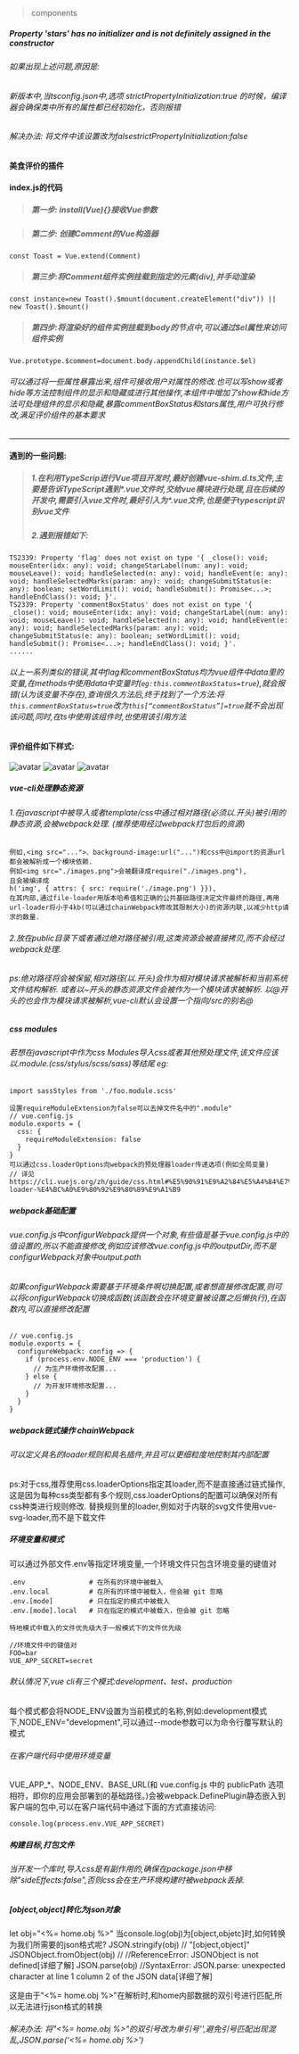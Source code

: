 > components 
#####  Property 'stars' has no initializer and is not definitely assigned in the constructor
###### 如果出现上述问题,原因是:
###### 新版本中,当tsconfig.json中,选项 strictPropertyInitialization:true 的时候，编译器会确保类中所有的属性都已经初始化，否则报错
###### 解决办法: 将文件中该设置改为falsestrictPropertyInitialization:false

#### 美食评价的插件
#### index.js的代码
> ##### 第一步: install(Vue){}接收Vue参数

> ##### 第二步: 创建Comment的Vue构造器
`const Toast = Vue.extend(Comment)`

> ##### 第三步:将Comment组件实例挂载到指定的元素(div),并手动渲染
`const instance=new Toast().$mount(document.createElement("div")) ||  new Toast().$mount()`

> ##### 第四步:将渲染好的组件实例挂载到body的节点中,可以通过$el属性来访问组件实例
`Vue.prototype.$comment=document.body.appendChild(instance.$el)`
###### 可以通过将一些属性暴露出来,组件可接收用户对属性的修改.也可以写show或者hide等方法控制组件的显示和隐藏或进行其他操作,本组件中增加了show和hide方法可处理组件的显示和隐藏,暴露commentBoxStatus和stars属性,用户可执行修改,满足评价组件的基本要求 

----

#### 遇到的一些问题:
> ##### 1.在利用TypeScrip进行Vue项目开发时,最好创建vue-shim.d.ts文件,主要是告诉TypeScript遇到*.vue文件时,交给vue模块进行处理,且在后续的开发中,需要引入vue文件时,最好引入为*.vue文件,也是便于typescript识别vue文件
> ##### 2.遇到报错如下:
```
TS2339: Property 'flag' does not exist on type '{ _close(): void; mouseEnter(idx: any): void; changeStarLabel(num: any): void; mouseLeave(): void; handleSelected(n: any): void; handleEvent(e: any): void; handleSelectedMarks(param: any): void; changeSubmitStatus(e: any): boolean; setWordLimit(): void; handleSubmit(): Promise<...>; handleEndClass(): void; }'.
TS2339: Property 'commentBoxStatus' does not exist on type '{ _close(): void; mouseEnter(idx: any): void; changeStarLabel(num: any): void; mouseLeave(): void; handleSelected(n: any): void; handleEvent(e: any): void; handleSelectedMarks(param: any): void; changeSubmitStatus(e: any): boolean; setWordLimit(): void; handleSubmit(): Promise<...>; handleEndClass(): void; }'.
......
```
###### 以上一系列类似的错误,其中flag和commentBoxStatus均为vue组件中data里的变量,在methods中使用data中变量时(`eg:this.commentBoxStatus=true`),就会报错(认为该变量不存在),查询很久方法后,终于找到了一个方法:将`this.commentBoxStatus=true`改为`this[“commentBoxStatus”]=true`就不会出现该问题,同时,在ts中使用该组件时,也使用该引用方法

#### 评价组件如下样式:
![avatar](./src/assets/readme/comment_1.png)
![avatar](./src/assets/readme/comment_2.png)
![avatar](./src/assets/readme/comment_3.png)


##### vue-cli处理静态资源
###### 1.在javascript中被导入或者template/css中通过相对路径(必须以.开头)被引用的静态资源,会被webpack处理. (推荐使用经过webpack打包后的资源) 
```
例如,<img src="...">、background-image:url("...")和css中@import的资源url都会被解析成一个模块依赖.
例如<img src="./images.png">会被翻译成require("./images.png"),
且会被编译成
h('img', { attrs: { src: require('./image.png') }}),
在其内部,通过file-loader用版本哈希值和正确的公共基础路径决定文件最终的路径,再用url-loader将小于4kb(可以通过chainWebpack修改其限制大小)的资源内联,以减少http请求的数量.
```
###### 2.放在public目录下或者通过绝对路径被引用,这类资源会被直接拷贝,而不会经过webpack处理.  

###### ps:绝对路径将会被保留,相对路径(以.开头)会作为相对模块请求被解析和当前系统文件结构解析.  或者以~开头的静态资源文件会被作为一个模块请求被解析.   以@开头的也会作为模块请求被解析,vue-cli默认会设置一个指向<projectRoot>/src的别名@


##### css modules
###### 若想在javascript中作为css Modules导入css或者其他预处理文件,该文件应该以.module.(css/stylus/scss/sass)等结尾 eg:  
```
import sassStyles from './foo.module.scss'

设置requireModuleExtension为false可以去掉文件名中的".module"
// vue.config.js
module.exports = {
  css: {
    requireModuleExtension: false
  }
}
可以通过css.loaderOptions向webpack的预处理器loader传递选项(例如全局变量) 
// 详见https://cli.vuejs.org/zh/guide/css.html#%E5%90%91%E9%A2%84%E5%A4%84%E7%90%86%E5%99%A8-loader-%E4%BC%A0%E9%80%92%E9%80%89%E9%A1%B9
```
##### webpack基础配置
###### vue.config.js中configurWebpack提供一个对象,有些值是基于vue.config.js中的值设置的,所以不能直接修改,例如应该修改vue.config.js中的outputDir,而不是configurWebpack对象中output.path
###### 如果configurWebpack需要基于环境条件啊切换配置,或者想直接修改配置,则可以将configurWebpack切换成函数(该函数会在环境变量被设置之后懒执行),在函数内,可以直接修改配置  
```
// vue.config.js
module.exports = {
  configureWebpack: config => {
    if (process.env.NODE_ENV === 'production') {
      // 为生产环境修改配置...
    } else {
      // 为开发环境修改配置...
    }
  }
}
```
##### webpack链式操作 chainWebpack
###### 可以定义具名的loader规则和具名插件,并且可以更细粒度地控制其内部配置
 ps:对于css,推荐使用css.loaderOptions指定其loader,而不是直接通过链式操作,这是因为每种css类型都有多个规则,css.loaderOptions的配置可以确保对所有css种类进行规则修改.
替换规则里的loader,例如对于内联的svg文件使用vue-svg-loader,而不是下载文件

##### 环境变量和模式
可以通过外部文件.env等指定环境变量,一个环境文件只包含环境变量的键值对
```
.env                # 在所有的环境中被载入
.env.local          # 在所有的环境中被载入，但会被 git 忽略
.env.[mode]         # 只在指定的模式中被载入
.env.[mode].local   # 只在指定的模式中被载入，但会被 git 忽略

特地模式中载入的文件优先级大于一般模式下的文件优先级

//环境文件中的键值对 
FOO=bar
VUE_APP_SECRET=secret
```
###### 默认情况下,vue cli有三个模式:development、test、production
每个模式都会将NODE_ENV设置为当前模式的名称,例如:development模式下,NODE_ENV="development",可以通过--mode参数可以为命令行覆写默认的模式

###### 在客户端代码中使用环境变量  
VUE_APP_*、NODE_ENV、BASE_URL(和 vue.config.js 中的 publicPath 选项相符，即你的应用会部署到的基础路径。)会被webpack.DefinePlugin静态嵌入到客户端的包中,可以在客户端代码中通过下面的方式直接访问:
```
console.log(process.env.VUE_APP_SECRET)
```
##### 构建目标,打包文件
###### 当开发一个库时,导入css是有副作用的,确保在package.json中移除"sideEffects:false",否则css会在生产环境构建时被webpack丢掉.

##### [object,object]转化为json对象
let obj="<%= home.obj %>"
当console.log(obj)为[object,objetc]时,如何转换为我们所需要的json格式呢?
JSON.stringify(obj)  // "[object,object]"
JSONObject.fromObject(obj)  // //ReferenceError: JSONObject is not defined[详细了解]
JSON.parse(obj)  //SyntaxError: JSON.parse: unexpected character at line 1 column 2 of the JSON data[详细了解]

这是由于"<%= home.obj %>"在解析时,和home内部数据的双引号进行匹配,所以无法进行json格式的转换
###### 解决办法: 将"<%= home.obj %>"的双引号改为单引号'',避免引号匹配出现混乱,JSON.parse('<%= home.obj %>')  









